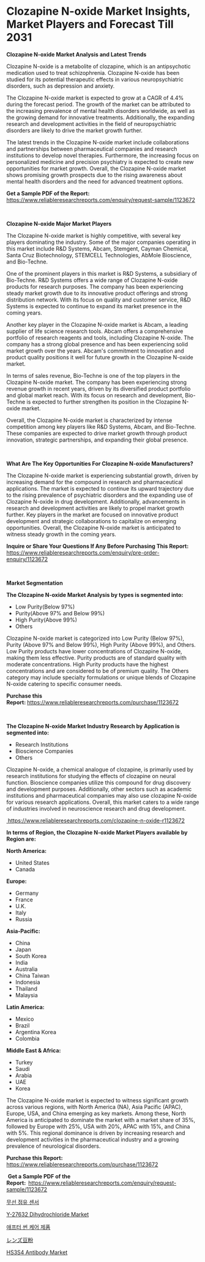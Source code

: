 <p><h1>Clozapine N-oxide Market Insights, Market Players and Forecast Till 2031</h1></p><p><strong>Clozapine N-oxide Market Analysis and Latest Trends</strong></p>
<p><p>Clozapine N-oxide is a metabolite of clozapine, which is an antipsychotic medication used to treat schizophrenia. Clozapine N-oxide has been studied for its potential therapeutic effects in various neuropsychiatric disorders, such as depression and anxiety.</p><p>The Clozapine N-oxide market is expected to grow at a CAGR of 4.4% during the forecast period. The growth of the market can be attributed to the increasing prevalence of mental health disorders worldwide, as well as the growing demand for innovative treatments. Additionally, the expanding research and development activities in the field of neuropsychiatric disorders are likely to drive the market growth further.</p><p>The latest trends in the Clozapine N-oxide market include collaborations and partnerships between pharmaceutical companies and research institutions to develop novel therapies. Furthermore, the increasing focus on personalized medicine and precision psychiatry is expected to create new opportunities for market growth. Overall, the Clozapine N-oxide market shows promising growth prospects due to the rising awareness about mental health disorders and the need for advanced treatment options.</p></p>
<p><strong>Get a Sample PDF of the Report:&nbsp;</strong> <a href="https://www.reliableresearchreports.com/enquiry/request-sample/1123672">https://www.reliableresearchreports.com/enquiry/request-sample/1123672</a></p>
<p>&nbsp;</p>
<p><strong>Clozapine N-oxide Major Market Players</strong></p>
<p><p>The Clozapine N-oxide market is highly competitive, with several key players dominating the industry. Some of the major companies operating in this market include R&D Systems, Abcam, Stemgent, Cayman Chemical, Santa Cruz Biotechnology, STEMCELL Technologies, AbMole Bioscience, and Bio-Techne. </p><p>One of the prominent players in this market is R&D Systems, a subsidiary of Bio-Techne. R&D Systems offers a wide range of Clozapine N-oxide products for research purposes. The company has been experiencing steady market growth due to its innovative product offerings and strong distribution network. With its focus on quality and customer service, R&D Systems is expected to continue to expand its market presence in the coming years.</p><p>Another key player in the Clozapine N-oxide market is Abcam, a leading supplier of life science research tools. Abcam offers a comprehensive portfolio of research reagents and tools, including Clozapine N-oxide. The company has a strong global presence and has been experiencing solid market growth over the years. Abcam's commitment to innovation and product quality positions it well for future growth in the Clozapine N-oxide market.</p><p>In terms of sales revenue, Bio-Techne is one of the top players in the Clozapine N-oxide market. The company has been experiencing strong revenue growth in recent years, driven by its diversified product portfolio and global market reach. With its focus on research and development, Bio-Techne is expected to further strengthen its position in the Clozapine N-oxide market.</p><p>Overall, the Clozapine N-oxide market is characterized by intense competition among key players like R&D Systems, Abcam, and Bio-Techne. These companies are expected to drive market growth through product innovation, strategic partnerships, and expanding their global presence.</p></p>
<p>&nbsp;</p>
<p><strong>What Are The Key Opportunities For Clozapine N-oxide Manufacturers?</strong></p>
<p><p>The Clozapine N-oxide market is experiencing substantial growth, driven by increasing demand for the compound in research and pharmaceutical applications. The market is expected to continue its upward trajectory due to the rising prevalence of psychiatric disorders and the expanding use of Clozapine N-oxide in drug development. Additionally, advancements in research and development activities are likely to propel market growth further. Key players in the market are focused on innovative product development and strategic collaborations to capitalize on emerging opportunities. Overall, the Clozapine N-oxide market is anticipated to witness steady growth in the coming years.</p></p>
<p><strong>Inquire or Share Your Questions If Any Before Purchasing This Report:</strong> <a href="https://www.reliableresearchreports.com/enquiry/pre-order-enquiry/1123672">https://www.reliableresearchreports.com/enquiry/pre-order-enquiry/1123672</a></p>
<p>&nbsp;</p>
<p><strong>Market Segmentation</strong></p>
<p><strong>The Clozapine N-oxide Market Analysis by types is segmented into:</strong></p>
<p><ul><li>Low Purity(Below 97%)</li><li>Purity(Above 97% and Below 99%)</li><li>High Purity(Above 99%)</li><li>Others</li></ul></p>
<p><p>Clozapine N-oxide market is categorized into Low Purity (Below 97%), Purity (Above 97% and Below 99%), High Purity (Above 99%), and Others. Low Purity products have lower concentrations of Clozapine N-oxide, making them less effective. Purity products are of standard quality with moderate concentrations. High Purity products have the highest concentrations and are considered to be of premium quality. The Others category may include specialty formulations or unique blends of Clozapine N-oxide catering to specific consumer needs.</p></p>
<p><strong>Purchase this Report:&nbsp;</strong><a href="https://www.reliableresearchreports.com/purchase/1123672">https://www.reliableresearchreports.com/purchase/1123672</a></p>
<p>&nbsp;</p>
<p><strong>The Clozapine N-oxide Market Industry Research by Application is segmented into:</strong></p>
<p><ul><li>Research Institutions</li><li>Bioscience Companies</li><li>Others</li></ul></p>
<p><p>Clozapine N-oxide, a chemical analogue of clozapine, is primarily used by research institutions for studying the effects of clozapine on neural function. Bioscience companies utilize this compound for drug discovery and development purposes. Additionally, other sectors such as academic institutions and pharmaceutical companies may also use clozapine N-oxide for various research applications. Overall, this market caters to a wide range of industries involved in neuroscience research and drug development.</p></p>
<p><a href="https://www.reliableresearchreports.com/clozapine-n-oxide-r1123672">&nbsp;https://www.reliableresearchreports.com/clozapine-n-oxide-r1123672</a></p>
<p><strong>In terms of Region, the Clozapine N-oxide Market Players available by Region are:</strong></p>
<p>
    <p> <strong> North America: </strong>
        <ul>
            <li>United States</li>
            <li>Canada</li>
        </ul>
        </p> 
    <p> <strong> Europe: </strong>
        <ul>
            <li>Germany</li>
            <li>France</li>
            <li>U.K.</li>
            <li>Italy</li>
            <li>Russia</li>
        </ul>
        </p> 
    <p> <strong> Asia-Pacific: </strong>
        <ul>
            <li>China</li>
            <li>Japan</li>
            <li>South Korea</li>
            <li>India</li>
            <li>Australia</li>
            <li>China Taiwan</li>
            <li>Indonesia</li>
            <li>Thailand</li>
            <li>Malaysia</li>
        </ul>
        </p> 
    <p> <strong> Latin America: </strong>
        <ul>
            <li>Mexico</li>
            <li>Brazil</li>
            <li>Argentina Korea</li>
            <li>Colombia</li>
        </ul>
        </p> 
    <p> <strong> Middle East & Africa: </strong>
        <ul>
            <li>Turkey</li>
            <li>Saudi</li>
            <li>Arabia</li>
            <li>UAE</li>
            <li>Korea</li>
        </ul>
    </p>
    </p>
<p><p>The Clozapine N-oxide market is expected to witness significant growth across various regions, with North America (NA), Asia Pacific (APAC), Europe, USA, and China emerging as key markets. Among these, North America is anticipated to dominate the market with a market share of 35%, followed by Europe with 25%, USA with 20%, APAC with 15%, and China with 5%. This regional dominance is driven by increasing research and development activities in the pharmaceutical industry and a growing prevalence of neurological disorders.</p></p>
<p><strong>Purchase this Report: </strong><a href="https://www.reliableresearchreports.com/purchase/1123672">https://www.reliableresearchreports.com/purchase/1123672</a></p>
<p>&nbsp;<strong>Get a Sample PDF of the Report:&nbsp;&nbsp;</strong><a href="https://www.reliableresearchreports.com/enquiry/request-sample/1123672">https://www.reliableresearchreports.com/enquiry/request-sample/1123672</a></p>
<p><strong></strong></p>
<p><p><a href="https://medium.com/@deborahward03/%EB%AC%B4%EC%84%A0-%EC%A0%90%EC%9C%A0-%EC%84%BC%EC%84%9C-%EC%8B%9C%EC%9E%A5%EC%9D%98-%ED%86%B5%EC%B0%B0%EB%A0%A5-%EC%8B%9C%EC%9E%A5-%EB%8F%99%ED%96%A5-%EC%84%B1%EC%9E%A5-2024%EB%85%84%EB%B6%80%ED%84%B0-2031%EB%85%84%EA%B9%8C%EC%A7%80-%EC%98%88%EC%83%81%EB%90%98%EB%8A%94-%EC%98%88%EC%B8%A1-28aaf8cd48ff">무선 점유 센서</a></p><p><a href="https://github.com/MyrtisWest1/Market-Research-Report-List-1/blob/main/y-27632-dihydrochloride-market.md">Y-27632 Dihydrochloride Market</a></p><p><a href="https://medium.com/@candidarowe2022/%EC%9D%BC%ED%9B%84-%EC%9E%90%EC%99%B8%EC%84%A0-%EC%B0%A8%EB%8B%A8%EC%A0%9C-%EC%8B%9C%EC%9E%A5-%EC%A0%90%EC%9C%A0%EC%9C%A8-%EC%A7%84%ED%99%94-%EB%B0%8F-%EC%8B%9C%EC%9E%A5-%EC%84%B1%EC%9E%A5-%EB%8F%99%ED%96%A5-2024-2031-f95e421e4429">애프터 썬 케어 제품</a></p><p><a href="https://medium.com/@alexandrakristinadresen/%E3%83%AC%E3%83%B3%E3%83%86%E3%82%A3%E3%83%AB%E7%B2%89%E5%B8%82%E5%A0%B4-%E3%82%BF%E3%82%A4%E3%83%97-%E7%94%A8%E9%80%94-%E5%9C%B0%E7%90%86%E3%81%AB%E3%82%88%E3%82%8B%E5%8C%85%E6%8B%AC%E7%9A%84%E3%81%AA%E8%A9%95%E4%BE%A1-13194713cf9b">レンズ豆粉</a></p><p><a href="https://github.com/brenzgnarento/Market-Research-Report-List-2/blob/main/hs3s4-antibody-market.md">HS3S4 Antibody Market</a></p></p>
